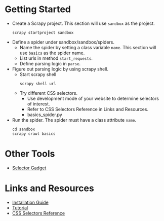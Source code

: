 # Getting Started
- Create a Scrapy project. This section will use `sandbox` as the project.
  ```
  scrapy startproject sandbox
  ```
- Define a spider under sandbox/sandbox/spiders.
  - Name the spider by setting a class variable `name`. This section will use
    `basics` as the spider name.
  - List urls in method `start_requests`.
  - Define parsing logic in `parse`.
- Figure out parsing logic by using scrapy shell.
  - Start scrapy shell
    ```
    scrapy shell url
    ```
  - Try different CSS selectors.
    - Use development mode of your website to determine selectors of interest.
    - Refer to CSS Selectors Reference in Links and Resources.
    - basics_spider.py
- Run the spider. The spider must have a class attribute `name`.
  ```
  cd sandbox
  scrapy crawl basics
  ```

# Other Tools
- [Selector Gadget](https://selectorgadget.com/)

# Links and Resources
- [Installation Guide](https://docs.scrapy.org/en/latest/intro/install.html)
- [Tutorial](https://docs.scrapy.org/en/latest/intro/tutorial.html#creating-a-project)
- [CSS Selectors Reference](https://www.w3schools.com/cssref/css_selectors.php)